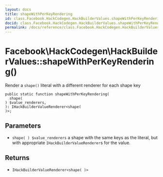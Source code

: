 ```yaml
---
layout: docs
title: shapeWithPerKeyRendering
id: class.Facebook.HackCodegen.HackBuilderValues.shapeWithPerKeyRendering
docid: class.Facebook.HackCodegen.HackBuilderValues.shapeWithPerKeyRendering
permalink: /docs/reference/class.Facebook.HackCodegen.HackBuilderValues.shapeWithPerKeyRendering.md
---
```

# Facebook\\HackCodegen\\HackBuilderValues::shapeWithPerKeyRendering()




Render a ` shape() ` literal with a different renderer for each shape key




``` Hack
public static function shapeWithPerKeyRendering(
  shape(
) $value_renderers,
): IHackBuilderValueRenderer<shape(
)>;
```




## Parameters




* ` shape( ) $value_renderers ` a shape with the same keys as the literal, but
  with appropriate `` IHackBuilderValueRenderer ``s for the value.




## Returns




- ` IHackBuilderValueRenderer<shape( )> `